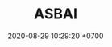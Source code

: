 ---
layout: 
permalink: /team/:title.html
categories: follow08
maincover: /assets/avatars/male1.webp
tickets: 2
date: 2020-08-29 10:29:20 +0700
title: ASBAI
tag: johto042024
color: black
puntosLJ202404: 12
grupo: sur
background: '#F16C38'
cover: /assets/backCard.png
team: DRAGONFLIES GAMING DIAMOND
ID: DFS
p2: DFS DMD
pp2: MBO
p3: DFS DMD
pp3: LAST BREATH
p7:  DFS DMD
pp7: SOJ
p8:  DFS DMD
pp8: T. SATISFACTION
p9:  DFS DMD
r9: 0
bg9: rock bg-danger
rr9: 3
pp9: S. VANGUARD
rango: FOLLOWER
---